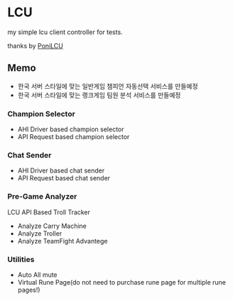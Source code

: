 # LCU
my simple lcu client controller for tests.


thanks by [PoniLCU](https://github.com/Ponita0/PoniLCU/blob/master/PoniLCU/LeagueClient.cs)




## Memo

- 한국 서버 스타일에 맞는 일반게임 챔피언 자동선택 서비스를 만들예정 
- 한국 서버 스타일에 맞는 랭크게임 팀원 분석 서비스를 만들예정 

### Champion Selector
 - AHI Driver based champion selector  
 - API Request based champion selector 
 
### Chat Sender
 - AHI Driver based chat sender  
 - API Request based chat sender 

### Pre-Game Analyzer
  LCU API Based Troll Tracker
 - Analyze Carry Machine 
 - Analyze Troller
 - Analyze TeamFight Advantege

### Utilities
 - Auto All mute 
 - Virtual Rune Page(do not need to purchase rune page for multiple rune pages!)
